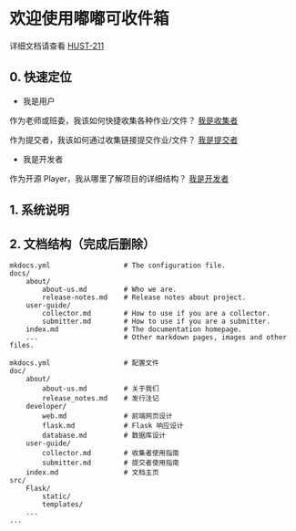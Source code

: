 # 欢迎使用嘟嘟可收件箱

详细文档请查看 [HUST-211](https://baidu.com)

## 0. 快速定位

- 我是用户

作为老师或班委，我该如何快捷收集各种作业/文件？ [我是收集者](./user-guide/collector.md)

作为提交者，我该如何通过收集链接提交作业/文件？ [我是提交者](./user-guide/submitter.md)

- 我是开发者

作为开源 Player，我从哪里了解项目的详细结构？ [我是开发者](./developer/dev-pro.md)

## 1. 系统说明

## 2. 文档结构（完成后删除）

    mkdocs.yml                  # The configuration file.
    docs/
        about/
            about-us.md         # Who we are.
            release-notes.md    # Release notes about project.
        user-guide/
            collector.md        # How to use if you are a collector.
            submitter.md        # How to use if you are a submitter.
        index.md                # The documentation homepage.
        ...                     # Other markdown pages, images and other files.

    mkdocs.yml                  # 配置文件
    doc/
        about/
            about-us.md         # 关于我们
            release_notes.md    # 发行注记
        developer/
            web.md              # 前端网页设计
            flask.md            # Flask 响应设计
            database.md         # 数据库设计
        user-guide/
            collector.md        # 收集者使用指南
            submitter.md        # 提交者使用指南
        index.md                # 文档主页
    src/
        Flask/
            static/
            templates/
        ...
    ...
